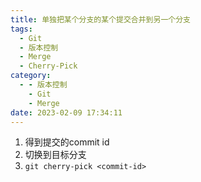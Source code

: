 ```yaml
---
title: 单独把某个分支的某个提交合并到另一个分支
tags:
  - Git
  - 版本控制
  - Merge
  - Cherry-Pick
category:
  - - 版本控制
    - Git
    - Merge
date: 2023-02-09 17:34:11
---
```



1. 得到提交的commit id
2. 切换到目标分支
3. `git cherry-pick <commit-id>`

